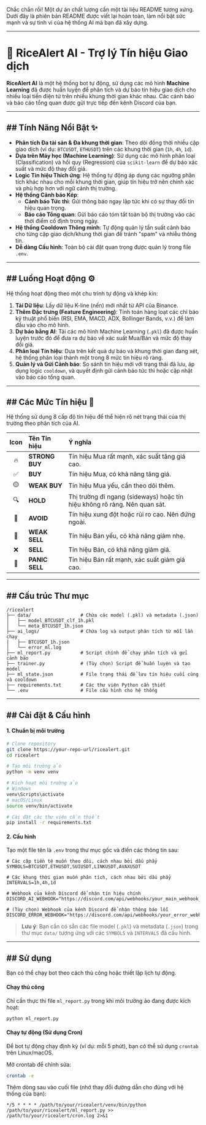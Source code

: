 Chắc chắn rồi\! Một dự án chất lượng cần một tài liệu README tương xứng. Dưới đây là phiên bản README được viết lại hoàn toàn, làm nổi bật sức mạnh và sự tinh vi của hệ thống AI mà bạn đã xây dựng.

-----

# 🍚 RiceAlert AI - Trợ lý Tín hiệu Giao dịch

[](https://www.python.org/downloads/)
[](https://opensource.org/licenses/MIT)

**RiceAlert AI** là một hệ thống bot tự động, sử dụng các mô hình **Machine Learning** đã được huấn luyện để phân tích và dự báo tín hiệu giao dịch cho nhiều loại tiền điện tử trên nhiều khung thời gian khác nhau. Các cảnh báo và báo cáo tổng quan được gửi trực tiếp đến kênh Discord của bạn.

-----

## \#\# Tính Năng Nổi Bật ✨

  * **Phân tích Đa tài sản & Đa khung thời gian**: Theo dõi đồng thời nhiều cặp giao dịch (ví dụ: `BTCUSDT`, `ETHUSDT`) trên các khung thời gian (`1h`, `4h`, `1d`).
  * **Dựa trên Máy học (Machine Learning)**: Sử dụng các mô hình phân loại (Classification) và hồi quy (Regression) của `scikit-learn` để dự báo xác suất và mức độ thay đổi giá.
  * **Logic Tín hiệu Thích ứng**: Hệ thống tự động áp dụng các ngưỡng phân tích khác nhau cho mỗi khung thời gian, giúp tín hiệu trở nên chính xác và phù hợp hơn với ngữ cảnh thị trường.
  * **Hệ thống Cảnh báo Kép**:
      * **Cảnh báo Tức thì**: Gửi thông báo ngay lập tức khi có sự thay đổi tín hiệu quan trọng.
      * **Báo cáo Tổng quan**: Gửi báo cáo tóm tắt toàn bộ thị trường vào các thời điểm cố định trong ngày.
  * **Hệ thống Cooldown Thông minh**: Tự động quản lý tần suất cảnh báo cho từng cặp giao dịch/khung thời gian để tránh "spam" và nhiễu thông tin.
  * **Dễ dàng Cấu hình**: Toàn bộ cài đặt quan trọng được quản lý trong file `.env`.

-----

## \#\# Luồng Hoạt động ⚙️

Hệ thống hoạt động theo một chu trình tự động và khép kín:

1.  **Tải Dữ liệu**: Lấy dữ liệu K-line (nến) mới nhất từ API của Binance.
2.  **Thêm Đặc trưng (Feature Engineering)**: Tính toán hàng loạt các chỉ báo kỹ thuật phổ biến (RSI, EMA, MACD, ADX, Bollinger Bands, v.v.) để làm đầu vào cho mô hình.
3.  **Dự báo bằng AI**: Tải các mô hình Machine Learning (`.pkl`) đã được huấn luyện trước đó để đưa ra dự báo về xác suất Mua/Bán và mức độ thay đổi giá.
4.  **Phân loại Tín hiệu**: Dựa trên kết quả dự báo và khung thời gian đang xét, hệ thống phân loại thành một trong 8 mức tín hiệu rõ ràng.
5.  **Quản lý và Gửi Cảnh báo**: So sánh tín hiệu mới với trạng thái đã lưu, áp dụng logic `cooldown`, và quyết định gửi cảnh báo tức thì hoặc cập nhật vào báo cáo tổng quan.

-----

## \#\# Các Mức Tín hiệu 🚦

Hệ thống sử dụng 8 cấp độ tín hiệu để thể hiện rõ nét trạng thái của thị trường theo phân tích của AI.

| Icon | Tên Tín hiệu | Ý nghĩa |
| :--: | :--- | :--- |
| 🔥 | **STRONG BUY** | Tín hiệu Mua rất mạnh, xác suất tăng giá cao. |
| ✅ | **BUY** | Tín hiệu Mua, có khả năng tăng giá. |
| 🟡 | **WEAK BUY** | Tín hiệu Mua yếu, cần theo dõi thêm. |
| 🔍 | **HOLD** | Thị trường đi ngang (sideways) hoặc tín hiệu không rõ ràng. Nên quan sát. |
| 🚧 | **AVOID** | Tín hiệu xung đột hoặc rủi ro cao. Nên đứng ngoài. |
| 🔻 | **WEAK SELL** | Tín hiệu Bán yếu, có khả năng giảm nhẹ. |
| ❌ | **SELL** | Tín hiệu Bán, có khả năng giảm giá. |
| 🚨 | **PANIC SELL** | Tín hiệu Bán rất mạnh, xác suất giảm giá cao. |

-----

## \#\# Cấu trúc Thư mục

```
/ricealert
├── data/                  # Chứa các model (.pkl) và metadata (.json)
│   ├── model_BTCUSDT_clf_1h.pkl
│   └── meta_BTCUSDT_1h.json
├── ai_logs/               # Chứa log và output phân tích từ mỗi lần chạy
│   ├── BTCUSDT_1h.json
│   └── error_ml.log
├── ml_report.py           # Script chính để chạy phân tích và gửi cảnh báo
├── trainer.py             # (Tùy chọn) Script để huấn luyện và tạo model
├── ml_state.json          # File trạng thái để lưu tín hiệu cuối cùng và cooldown
├── requirements.txt       # Các thư viện Python cần thiết
└── .env                   # File cấu hình cho hệ thống
```

-----

## \#\# Cài đặt & Cấu hình

#### **1. Chuẩn bị môi trường**

```bash
# Clone repository
git clone https://your-repo-url/ricealert.git
cd ricealert

# Tạo môi trường ảo
python -m venv venv

# Kích hoạt môi trường ảo
# Windows
venv\Scripts\activate
# macOS/Linux
source venv/bin/activate

# Cài đặt các thư viện cần thiết
pip install -r requirements.txt
```

#### **2. Cấu hình**

Tạo một file tên là `.env` trong thư mục gốc và điền các thông tin sau:

```env
# Các cặp tiền tệ muốn theo dõi, cách nhau bởi dấu phẩy
SYMBOLS=BTCUSDT,ETHUSDT,SUIUSDT,LINKUSDT,AVAXUSDT

# Các khung thời gian muốn phân tích, cách nhau bởi dấu phẩy
INTERVALS=1h,4h,1d

# Webhook của kênh Discord để nhận tín hiệu chính
DISCORD_AI_WEBHOOK="https://discord.com/api/webhooks/your_main_webhook_url"

# (Tùy chọn) Webhook của kênh Discord để nhận thông báo lỗi
DISCORD_ERROR_WEBHOOK="https://discord.com/api/webhooks/your_error_webhook_url"
```

> **Lưu ý**: Bạn cần có sẵn các file model (`.pkl`) và metadata (`.json`) trong thư mục `data/` tương ứng với các `SYMBOLS` và `INTERVALS` đã cấu hình.

-----

## \#\# Sử dụng

Bạn có thể chạy bot theo cách thủ công hoặc thiết lập lịch tự động.

#### **Chạy thủ công**

Chỉ cần thực thi file `ml_report.py` trong khi môi trường ảo đang được kích hoạt:

```bash
python ml_report.py
```

#### **Chạy tự động (Sử dụng Cron)**

Để bot tự động chạy định kỳ (ví dụ: mỗi 5 phút), bạn có thể sử dụng `crontab` trên Linux/macOS.

Mở crontab để chỉnh sửa:

```bash
crontab -e
```

Thêm dòng sau vào cuối file (nhớ thay đổi đường dẫn cho đúng với hệ thống của bạn):

```cron
*/5 * * * * /path/to/your/ricealert/venv/bin/python /path/to/your/ricealert/ml_report.py >> /path/to/your/ricealert/cron.log 2>&1
```
